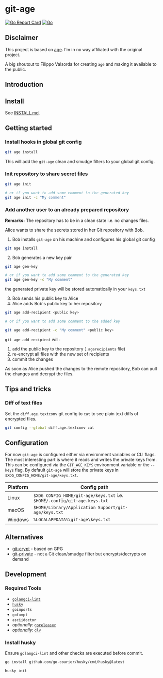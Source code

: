 # git-age

[![Go Report Card](https://goreportcard.com/badge/github.com/prskr/git-age)](https://goreportcard.com/report/github.com/prskr/git-age)
[![Go](https://github.com/prskr/git-age/actions/workflows/go.yaml/badge.svg)](https://github.com/prskr/git-age/actions/workflows/go.yaml)

## Disclaimer

This project is based on [age](/FiloSottile/age).
I'm in no way affiliated with the original project.

A big shoutout to Filippo Valsorda for creating `age` and making it available to the public.

## Introduction

## Install

See [INSTALL.md](INSTALL.md).

## Getting started

### Install hooks in global git config

```bash
git age install
```

This will add the `git-age` clean and smudge filters to your global git config.

### Init repository to share secret files

```bash
git age init

# or if you want to add some comment to the generated key
git age init -c "My comment"
```

### Add another user to an already prepared repository

__Remarks:__ The repository has to be in a clean state i.e. no changes files.

Alice wants to share the secrets stored in her Git repository with Bob.

1. Bob installs `git-age` on his machine and configures his global git config

```bash
git age install
```

2. Bob generates a new key pair

```bash
git age gen-key

# or if you want to add some comment to the generated key
git age gen-key -c "My comment"
```

the generated private key will be stored automatically in your `keys.txt`

3. Bob sends his public key to Alice
4. Alice adds Bob's public key to her repository

```bash
git age add-recipient <public key>

# or if you want to add some comment to the added key

git age add-recipient -c "My comment" <public key>
```

`git age add-recipient` will:

1. add the public key to the repository (`.agerecipients` file)
2. re-encrypt all files with the new set of recipients
3. commit the changes

As soon as Alice pushed the changes to the remote repository, Bob can pull the changes and decrypt the files.

## Tips and tricks

### Diff of text files

Set the `diff.age.textconv` git config to `cat` to see plain text diffs of encrypted files.

```bash
git config --global diff.age.textconv cat
```

## Configuration

For now `git-age` is configured either via environment variables or CLI flags.
The most interesting part is where it reads and writes the private keys from.
This can be configured via the `GIT_AGE_KEYS` environment variable or the `--keys` flag.
By default `git-age` will store the private keys in `$XDG_CONFIG_HOME/git-age/keys.txt`.

| Platform | Config path                                                               |
|----------|---------------------------------------------------------------------------|
| Linux    | `$XDG_CONFIG_HOME/git-age/keys.txt` i.e. `$HOME/.config/git-age.keys.txt` |
| macOS    | `$HOME/Library/Application Support/git-age/keys.txt`                      |
| Windows  | `%LOCALAPPDATA%\git-age\keys.txt`                                         |

## Alternatives

- [git-crypt](/AGWA/git-crypt) - based on GPG
- [git-private](/erkkah/git-private) - not a Git clean/smudge filter but encrypts/decrypts on demand

## Development

### Required Tools

- [`golangci-lint`](https://golangci-lint.run/)
- [`husky`](https://github.com/go-courier/husky)
- `goimports`
- `gofumpt`
- `asciidoctor`
- *optionally*: [`goreleaser`](https://goreleaser.com/)
- *optionally*: [`dlv`](https://github.com/go-delve/delve)

### Install husky

Ensure `golangci-lint` and other checks are executed before commit.

```bash
go install github.com/go-courier/husky/cmd/husky@latest

husky init
```